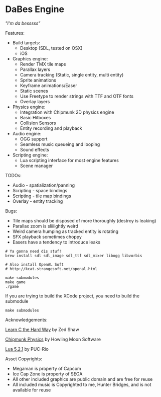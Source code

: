 DaBes Engine
============

_"I'm da besssss"_

Features:
* Build targets:
    * Desktop (SDL, tested on OSX)
    * iOS
* Graphics engine:
    * Render TMX tile maps
    * Parallax layers
    * Camera tracking (Static, single entity, multi entity)
    * Sprite animations
    * Keyframe animations/Easer
    * Static scenes
    * Use Freetype to render strings with TTF and OTF fonts
    * Overlay layers
* Physics engine:
    * Integration with Chipmunk 2D physics engine
    * Basic Hitboxes
    * Collision Sensors
    * Entity recording and playback
* Audio engine:
    * OGG support
    * Seamless music queueing and looping
    * Sound effects
* Scripting engine:
    * Lua scripting interface for most engine features
    * Scene manager

TODOs:
* Audio - spatialization/panning
* Scripting - space bindings
* Scripting - tile map bindings
* Overlay - entity tracking

Bugs:
* Tile maps should be disposed of more thoroughly (destroy is leaking)
* Parallax zoom is sliiiightly weird
* Weird camera humping as tracked entity is rotating
* SFX playback sometimes choppy
* Easers have a tendency to introduce leaks

```
# Ya gonna need dis stuf!
brew install sdl sdl_image sdl_ttf sdl_mixer libogg libvorbis

# Also install OpenAL Soft
# http://kcat.strangesoft.net/openal.html

make submodules
make game
./game
```

If you are trying to build the XCode project, you need to build the submodule
```
make submodules
```

Acknowledgements:

[Learn C the Hard Way](http://c.learncodethehardway.org/book/) by Zed Shaw

[Chipmunk Physics](http://chipmunk-physics.net/) by Howling Moon Software

[Lua 5.2.1](http://www.lua.org/) by PUC-Rio



Asset Copyrights:
* Megaman is property of Capcom
* Ice Cap Zone is property of SEGA
* All other included graphics are public domain and are free for reuse
* All included music is Copyrighted to me, Hunter Bridges, and is not available for reuse

